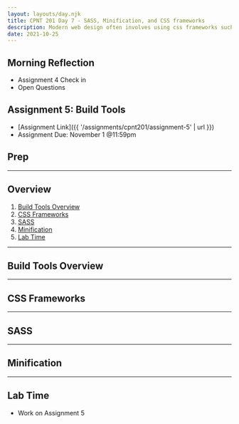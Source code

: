 ```yaml
---
layout: layouts/day.njk
title: CPNT 201 Day 7 - SASS, Minification, and CSS frameworks
description: Modern web design often involves using css frameworks such as bootstrap and tailwind as well as SASS (an extension of CSS) to create maintainable and high quality site designs. We will look at these technologies and learn a bit about how you can use them in your projects.
date: 2021-10-25
---
```


## Morning Reflection

- Assignment 4 Check in
- Open Questions

## Assignment 5: Build Tools

- [Assignment Link]({{ '/assignments/cpnt201/assignment-5' | url }})
- Assignment Due: November 1 @11:59pm

## Prep

---

## Overview

1. [Build Tools Overview](#build-tools)
2. [CSS Frameworks](#css-frame)
3. [SASS](#sass)
4. [Minification](#minify)
5. [Lab Time](#lab)

---

## <a id="build-tools"></a> Build Tools Overview

---

## <a id="css-frame"></a> CSS Frameworks

---

## <a id="sass"></a> SASS

---

## <a id="minify"></a> Minification

---

## <a id="lab"></a> Lab Time

- Work on Assignment 5
